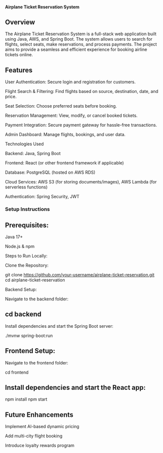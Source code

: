#### Airplane Ticket Reservation System

## Overview

The Airplane Ticket Reservation System is a full-stack web application built using Java, AWS, and Spring Boot. The system allows users to search for flights, select seats, make reservations, and process payments. The project aims to provide a seamless and efficient experience for booking airline tickets online.

## Features

User Authentication: Secure login and registration for customers.

Flight Search & Filtering: Find flights based on source, destination, date, and price.

Seat Selection: Choose preferred seats before booking.

Reservation Management: View, modify, or cancel booked tickets.

Payment Integration: Secure payment gateway for hassle-free transactions.

Admin Dashboard: Manage flights, bookings, and user data.

Technologies Used

Backend: Java, Spring Boot

Frontend: React (or other frontend framework if applicable)

Database: PostgreSQL (hosted on AWS RDS)

Cloud Services: AWS S3 (for storing documents/images), AWS Lambda (for serverless functions)

Authentication: Spring Security, JWT

### Setup Instructions

## Prerequisites:

Java 17+

Node.js & npm

Steps to Run Locally:

Clone the Repository:

git clone https://github.com/your-username/airplane-ticket-reservation.git
cd airplane-ticket-reservation

Backend Setup:

Navigate to the backend folder:

## cd backend

Install dependencies and start the Spring Boot server:

./mvnw spring-boot:run

## Frontend Setup:

Navigate to the frontend folder:

cd frontend

## Install dependencies and start the React app:

npm install
npm start

## Future Enhancements

Implement AI-based dynamic pricing

Add multi-city flight booking

Introduce loyalty rewards program

